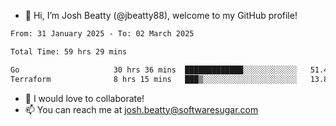 - 👋 Hi, I’m Josh Beatty (@jbeatty88), welcome to my GitHub profile!

<!--START_SECTION:waka-->

```txt
From: 31 January 2025 - To: 02 March 2025

Total Time: 59 hrs 29 mins

Go                     30 hrs 36 mins  █████████████░░░░░░░░░░░░   51.43 %
Terraform              8 hrs 15 mins   ███▒░░░░░░░░░░░░░░░░░░░░░   13.87 %
```

<!--END_SECTION:waka-->

- 💞️ I would love to collaborate!
- 📫 You can reach me at josh.beatty@softwaresugar.com

<!---
jbeatty88/jbeatty88 is a ✨ special ✨ repository because its `README.md` (this file) appears on your GitHub profile.
You can click the Preview link to take a look at your changes.
--->
